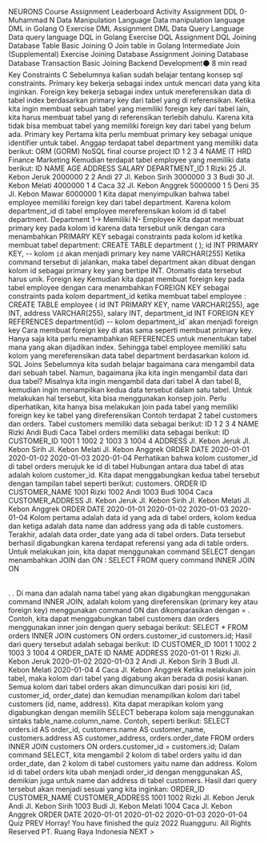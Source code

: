 
NEURONS
Course Assignment Leaderboard Activity
Assignment DDL
0-
Muhammad N
Data Manipulation Language
Data manipulation language
DML in Golang O
Exercise DML Assignment DML
Data Query Language
Data query language
DQL in Golang
Exercise DQL
Assignment DQL
Joining Database Table
Basic Joining O
Join table in Golang
Intermediate Join (Supplemental)
Exercise Joining Database
Assignment Joining Database
Database Transaction
Basic Joining
Backend Development⚫ 8 min read
Key Constraints
C
Sebelumnya kalian sudah belajar tentang konsep sql constraints. Primary key bekerja sebagai index untuk mencari data yang kita inginkan. Foreign key bekerja sebagai index untuk mereferensikan data di tabel index berdasarkan primary key dari tabel yang di referensikan.
Ketika kita ingin membuat sebuah tabel yang memiliki foreign key dari tabel lain, kita harus membuat tabel yang di referensikan terlebih dahulu. Karena kita tidak bisa membuat tabel yang memiliki foreign key dari tabel yang belum ada.
Primary key
Pertama kita perlu membuat primary key sebagai unique identifier untuk tabel. Anggap terdapat tabel department yang memiliki data berikut:
ORM (GORM)
NoSQL
final course project
ID
1
2
3
4
NAME
IT
HRD
Finance Marketing
Kemudian terdapat tabel employee yang memiliki data berikut:
ID
NAME
AGE
ADDRESS
SALARY
DEPARTMENT_ID
1
Rizki
25
Jl. Kebon Jeruk
2000000
2
2
Andi
27
Jl. Kebon Sirih
3000000
3
3
Budi
30
Jl. Kebon Melati
4000000
1
4
Caca
32
Jl. Kebon Anggrek
5000000
1
5
Deni
35
Jl. Kebon Mawar
6000000
1
Kita dapat menyimpulkan bahwa tabel employee memiliki foreign key dari tabel department. Karena kolom department_id di tabel employee mereferensikan kolom id di tabel department.
Department
1→
Memiliki
N-
Employee
Kita dapat membuat primary key pada kolom id karena data tersebut unik dengan cara menambahkan PRIMARY KEY sebagai constraints pada kolom id ketika membuat tabel department:
CREATE TABLE department (
);
id INT PRIMARY KEY, -- kolom `id` akan menjadi primary key
name VARCHAR(255)
Ketika command tersebut di jalankan, maka tabel department akan dibuat dengan kolom id sebagai primary key yang bertipe INT. Otomatis data tersebut harus unik.
Foreign key
Kemudian kita dapat membuat foreign key pada tabel employee dengan cara menambahkan FOREIGN KEY sebagai constraints pada kolom department_id ketika membuat tabel employee :
CREATE TABLE employee (
id INT PRIMARY KEY,
name VARCHAR(255),
age INT,
address VARCHAR(255),
salary INT,
department_id INT FOREIGN KEY REFERENCES department(id)
-- kolom department_id` akan menjadi foreign key
Cara membuat foreign key di atas sama seperti membuat primary key. Hanya saja kita perlu menambahkan REFERENCES untuk menentukan tabel mana yang akan dijadikan index. Sehingga tabel employee memiliki satu kolom yang mereferensikan data tabel department berdasarkan kolom id.
SQL Joins
Sebelumnya kita sudah belajar bagaimana cara mengambil data dari sebuah tabel. Namun, bagaimana jika kita ingin mengambil data dari dua tabel? Misalnya kita ingin mengambil data dari tabel A dan tabel B, kemudian ingin menampilkan kedua data tersebut dalam satu tabel. Untuk melakukan hal tersebut, kita bisa menggunakan konsep join.
Perlu diperhatikan, kita hanya bisa melakukan join pada tabel yang memiliki foreign key ke tabel yang direferensikan
Contoh terdapat 2 tabel customers dan orders. Tabel customers memiliki data sebagai berikut:
ID
1
2
3
4
NAME
Rizki
Andi
Budi
Caca
Tabel orders memiliki data sebagai berikut:
ID
CUSTOMER_ID
1001
1
1002
2
1003
3
1004
4
ADDRESS
Jl. Kebon Jeruk
Jl. Kebon Sirih
Jl. Kebon Melati
Jl. Kebon Anggrek
ORDER DATE
2020-01-01
2020-01-02
2020-01-03
2020-01-04
Perhatikan bahwa kolom customer_id di tabel orders merujuk ke id di tabel Hubungan antara dua tabel di atas adalah kolom customer_id.
Kita dapat menggabungkan kedua tabel tersebut dengan tampilan tabel seperti berikut:
customers.
ORDER ID
CUSTOMER_NAME
1001
Rizki
1002
Andi
1003
Budi
1004
Caca
CUSTOMER_ADDRESS
Jl. Kebon Jeruk
Jl. Kebon Sirih
Jl. Kebon Melati
Jl. Kebon Anggrek
ORDER DATE
2020-01-01
2020-01-02
2020-01-03
2020-01-04
Kolom pertama adalah data id yang ada di tabel orders, kolom kedua dan ketiga adalah data name dan address yang ada di table customers. Terakhir, adalah data order_date yang ada di tabel orders. Data tersebut berhasil digabungkan karena terdapat referensi yang ada di table orders. Untuk melakukan join, kita dapat menggunakan command SELECT dengan menambahkan JOIN dan ON :
SELECT
FROM <table> query command
INNER JOIN <table2>
ON <table>.<key> <table2>.<key>
Di mana <table1> dan <table2> adalah nama tabel yang akan digabungkan menggunakan command INNER JOIN, <key> adalah kolom yang direferensikan (primary key atau foreign key) menggunakan command ON dan dikomparasikan dengan = .
Contoh, kita dapat menggabungkan tabel customers dan orders menggunakan inner join dengan query sebagai berikut:
SELECT * FROM orders
INNER JOIN customers
ON orders.customer_id customers.id;
Hasil dari query tersebut adalah sebagai berikut:
ID
CUSTOMER_ID
1001
1
1002
2
1003
3
1004
4
ORDER_DATE
ID
NAME
ADDRESS
2020-01-01
1
Rizki
Jl. Kebon Jeruk
2020-01-02 2020-01-03
2
Andi
Jl. Kebon Sirih
3
Budi
JI. Kebon Melati
2020-01-04
4
Caca
Jl. Kebon Anggrek
Ketika melakukan join tabel, maka kolom dari tabel yang digabung akan berada di posisi kanan. Semua kolom dari tabel orders akan dimunculkan dari posisi kiri (id, customer_id, order_date) dan kemudian menampilkan kolom dari tabel customers (id, name, address). Kita dapat merapikan kolom yang digabungkan dengan memilih SELECT beberapa kolom saja menggunakan sintaks table_name.column_name. Contoh, seperti berikut:
SELECT
orders.id AS order_id,
customers.name AS customer_name,
customers.address AS customer_address,
orders.order_date
FROM orders
INNER JOIN customers
ON orders.customer_id = customers.id;
Dalam command SELECT, kita mengambil 2 kolom di tabel orders yaitu id dan order_date, dan
2 kolom di tabel customers yaitu name dan address. Kolom id di tabel orders kita ubah menjadi order_id dengan menggunakan AS, demikian juga untuk name dan address di tabel customers.
Hasil dari query tersebut akan menjadi sesuai yang kita inginkan:
ORDER_ID
CUSTOMER_NAME
CUSTOMER_ADDRESS
1001 1002
Rizki
Jl. Kebon Jeruk
Andi
Jl. Kebon Sirih
1003
Budi
Jl. Kebon Melati
1004
Caca
Jl. Kebon Anggrek
ORDER DATE 2020-01-01 2020-01-02 2020-01-03 2020-01-04
Quiz
PREV
Horray! You have finished the quiz
2022 Ruangguru. All Rights Reserved PT. Ruang Raya Indonesia
NEXT >
